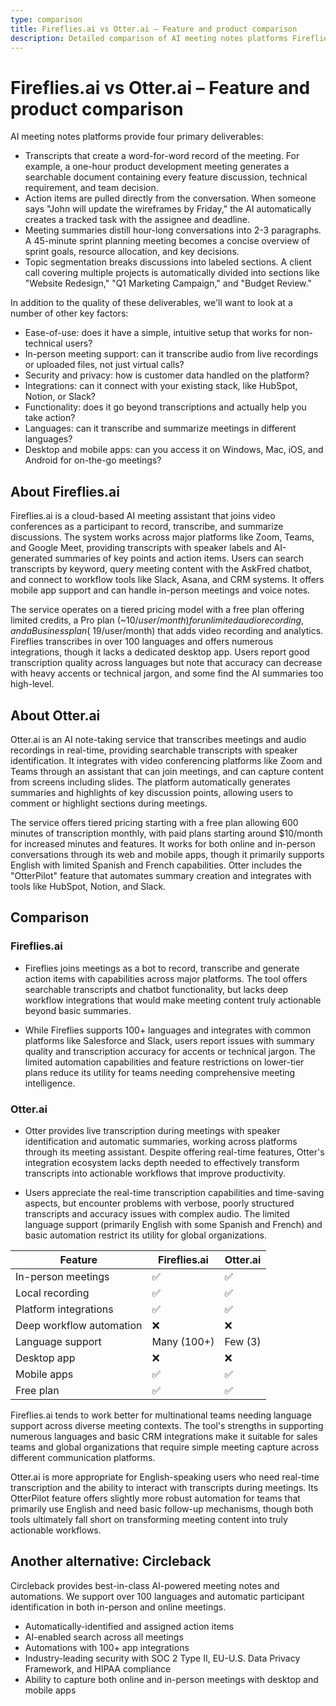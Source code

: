 ```yaml
---
type: comparison
title: Fireflies.ai vs Otter.ai – Feature and product comparison
description: Detailed comparison of AI meeting notes platforms Fireflies.ai and Otter.ai, analyzing transcription quality, action item tracking, meeting summaries, and key features including language support, integrations, and workflow automation capabilities.
---
```


# Fireflies.ai vs Otter.ai – Feature and product comparison

AI meeting notes platforms provide four primary deliverables:
* Transcripts that create a word-for-word record of the meeting. For example, a one-hour product development meeting generates a searchable document containing every feature discussion, technical requirement, and team decision.
* Action items are pulled directly from the conversation. When someone says "John will update the wireframes by Friday," the AI automatically creates a tracked task with the assignee and deadline.
* Meeting summaries distill hour-long conversations into 2-3 paragraphs. A 45-minute sprint planning meeting becomes a concise overview of sprint goals, resource allocation, and key decisions.
* Topic segmentation breaks discussions into labeled sections. A client call covering multiple projects is automatically divided into sections like "Website Redesign," "Q1 Marketing Campaign," and "Budget Review."

In addition to the quality of these deliverables, we'll want to look at a number of other key factors:
* Ease-of-use: does it have a simple, intuitive setup that works for non-technical users?
* In-person meeting support: can it transcribe audio from live recordings or uploaded files, not just virtual calls?
* Security and privacy: how is customer data handled on the platform?
* Integrations: can it connect with your existing stack, like HubSpot, Notion, or Slack?
* Functionality: does it go beyond transcriptions and actually help you take action?
* Languages: can it transcribe and summarize meetings in different languages?
* Desktop and mobile apps: can you access it on Windows, Mac, iOS, and Android for on-the-go meetings?

## About Fireflies.ai
Fireflies.ai is a cloud-based AI meeting assistant that joins video conferences as a participant to record, transcribe, and summarize discussions. The system works across major platforms like Zoom, Teams, and Google Meet, providing transcripts with speaker labels and AI-generated summaries of key points and action items. Users can search transcripts by keyword, query meeting content with the AskFred chatbot, and connect to workflow tools like Slack, Asana, and CRM systems. It offers mobile app support and can handle in-person meetings and voice notes.

The service operates on a tiered pricing model with a free plan offering limited credits, a Pro plan (~$10/user/month) for unlimited audio recording, and a Business plan (~$19/user/month) that adds video recording and analytics. Fireflies transcribes in over 100 languages and offers numerous integrations, though it lacks a dedicated desktop app. Users report good transcription quality across languages but note that accuracy can decrease with heavy accents or technical jargon, and some find the AI summaries too high-level.

## About Otter.ai
Otter.ai is an AI note-taking service that transcribes meetings and audio recordings in real-time, providing searchable transcripts with speaker identification. It integrates with video conferencing platforms like Zoom and Teams through an assistant that can join meetings, and can capture content from screens including slides. The platform automatically generates summaries and highlights of key discussion points, allowing users to comment or highlight sections during meetings.

The service offers tiered pricing starting with a free plan allowing 600 minutes of transcription monthly, with paid plans starting around $10/month for increased minutes and features. It works for both online and in-person conversations through its web and mobile apps, though it primarily supports English with limited Spanish and French capabilities. Otter includes the "OtterPilot" feature that automates summary creation and integrates with tools like HubSpot, Notion, and Slack.

## Comparison
### Fireflies.ai

* Fireflies joins meetings as a bot to record, transcribe and generate action items with capabilities across major platforms. The tool offers searchable transcripts and chatbot functionality, but lacks deep workflow integrations that would make meeting content truly actionable beyond basic summaries.

* While Fireflies supports 100+ languages and integrates with common platforms like Salesforce and Slack, users report issues with summary quality and transcription accuracy for accents or technical jargon. The limited automation capabilities and feature restrictions on lower-tier plans reduce its utility for teams needing comprehensive meeting intelligence.

### Otter.ai

* Otter provides live transcription during meetings with speaker identification and automatic summaries, working across platforms through its meeting assistant. Despite offering real-time features, Otter's integration ecosystem lacks depth needed to effectively transform transcripts into actionable workflows that improve productivity.

* Users appreciate the real-time transcription capabilities and time-saving aspects, but encounter problems with verbose, poorly structured transcripts and accuracy issues with complex audio. The limited language support (primarily English with some Spanish and French) and basic automation restrict its utility for global organizations.

| Feature | Fireflies.ai | Otter.ai |
|---------|-------------|----------|
| In-person meetings | ✅ | ✅ |
| Local recording | ✅ | ✅ |
| Platform integrations | ✅ | ✅ |
| Deep workflow automation | ❌ | ❌ |
| Language support | Many (100+) | Few (3) |
| Desktop app | ❌ | ❌ |
| Mobile apps | ✅ | ✅ |
| Free plan | ✅ | ✅ |

Fireflies.ai tends to work better for multinational teams needing language support across diverse meeting contexts. The tool's strengths in supporting numerous languages and basic CRM integrations make it suitable for sales teams and global organizations that require simple meeting capture across different communication platforms.

Otter.ai is more appropriate for English-speaking users who need real-time transcription and the ability to interact with transcripts during meetings. Its OtterPilot feature offers slightly more robust automation for teams that primarily use English and need basic follow-up mechanisms, though both tools ultimately fall short on transforming meeting content into truly actionable workflows.

## Another alternative: Circleback
Circleback provides best-in-class AI-powered meeting notes and automations. We support over 100 languages and automatic participant identification in both in-person and online meetings.
* Automatically-identified and assigned action items
* AI-enabled search across all meetings
* Automations with 100+ app integrations
* Industry-leading security with SOC 2 Type II, EU-U.S. Data Privacy Framework, and HIPAA compliance
* Ability to capture both online and in-person meetings with desktop and mobile apps